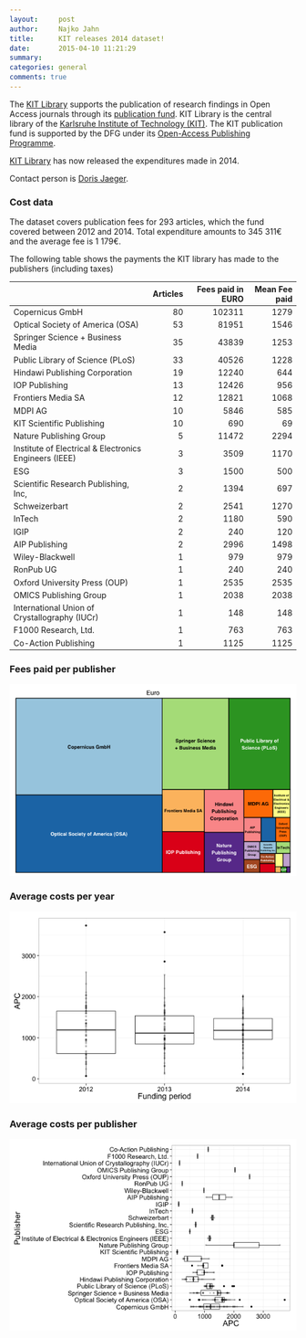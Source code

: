 ```yaml
---
layout:     post
author:		Najko Jahn
title:      KIT releases 2014 dataset!
date:       2015-04-10 11:21:29
summary:    
categories: general
comments: true
---
```




The [KIT Library](http://www.bibliothek.kit.edu/cms/english/) supports the publication of research findings in Open Access journals through its [publication fund](http://www.bibliothek.kit.edu/cms/english/kit-publication-fund.php). 
KIT Library is the central library of the [Karlsruhe Institute of Technology (KIT)](http://www.kit.edu/english/). The KIT publication fund is supported by the DFG under its [Open-Access Publishing Programme](http://www.dfg.de/en/research_funding/programmes/infrastructure/lis/funding_opportunities/open_access/).

[KIT Library](http://www.bibliothek.kit.edu/cms/english/) has now released the expenditures made in 2014.

Contact person is [Doris Jaeger](https://www.bibliothek.kit.edu/cms/mitarbeiter_1399.php).

### Cost data



The dataset covers publication fees for 293 articles, which the fund covered between 2012 and 2014. Total expenditure amounts to 345 311€ and the average fee is 1 179€.

The following table shows the payments the KIT library has made to the publishers (including taxes)


|                                                       | Articles| Fees paid in EURO| Mean Fee paid|
|:------------------------------------------------------|--------:|-----------------:|-------------:|
|Copernicus GmbH                                        |       80|            102311|          1279|
|Optical Society of America (OSA)                       |       53|             81951|          1546|
|Springer Science + Business Media                      |       35|             43839|          1253|
|Public Library of Science (PLoS)                       |       33|             40526|          1228|
|Hindawi Publishing Corporation                         |       19|             12240|           644|
|IOP Publishing                                         |       13|             12426|           956|
|Frontiers Media SA                                     |       12|             12821|          1068|
|MDPI AG                                                |       10|              5846|           585|
|KIT Scientific Publishing                              |       10|               690|            69|
|Nature Publishing Group                                |        5|             11472|          2294|
|Institute of Electrical & Electronics Engineers (IEEE) |        3|              3509|          1170|
|ESG                                                    |        3|              1500|           500|
|Scientific Research Publishing, Inc,                   |        2|              1394|           697|
|Schweizerbart                                          |        2|              2541|          1270|
|InTech                                                 |        2|              1180|           590|
|IGIP                                                   |        2|               240|           120|
|AIP Publishing                                         |        2|              2996|          1498|
|Wiley-Blackwell                                        |        1|               979|           979|
|RonPub UG                                              |        1|               240|           240|
|Oxford University Press (OUP)                          |        1|              2535|          2535|
|OMICS Publishing Group                                 |        1|              2038|          2038|
|International Union of Crystallography (IUCr)          |        1|               148|           148|
|F1000 Research, Ltd.                                   |        1|               763|           763|
|Co-Action Publishing                                   |        1|              1125|          1125|

### Fees paid per publisher

![plot of chunk tree_kit](/figure/tree_kit-1.png) 

###  Average costs per year

![plot of chunk box_kit_year](/figure/box_kit_year-1.png) 

###  Average costs per publisher

![plot of chunk box_kit_publisher](/figure/box_kit_publisher-1.png) 

